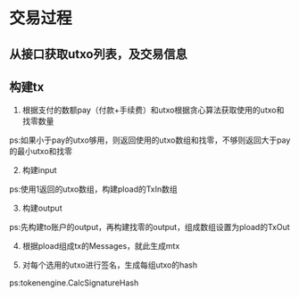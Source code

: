 # 交易过程

## 从接口获取utxo列表，及交易信息

## 构建tx

1. 根据支付的数额pay（付款+手续费）和utxo根据贪心算法获取使用的utxo和找零数量

  ps:如果小于pay的utxo够用，则返回使用的utxo数组和找零，不够则返回大于pay的最小utxo和找零

2. 构建input

  ps:使用1返回的utxo数组，构建pload的TxIn数组

3. 构建output

  ps:先构建to账户的output，再构建找零的output，组成数组设置为pload的TxOut

4. 根据pload组成tx的Messages，就此生成mtx

5. 对每个选用的utxo进行签名，生成每组utxo的hash

  ps:tokenengine.CalcSignatureHash

